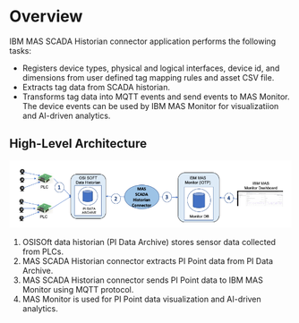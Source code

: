 # Overview

IBM MAS SCADA Historian connector application performs the following tasks:

- Registers device types, physical and logical interfaces, device id, and dimensions from user defined tag mapping rules
 and asset CSV file.
- Extracts tag data from SCADA historian.
- Transforms tag data into MQTT events and send events to MAS Monitor. The device events can be used by IBM MAS Monitor for visualizatiion and AI-driven analytics. 

## High-Level Architecture

![MASHistorianConnector](overview.png)

1. OSISOft data historian (PI Data Archive) stores sensor data collected from PLCs.
2. MAS SCADA Historian connector extracts PI Point data from PI Data Archive.
3. MAS SCADA Historian connector sends PI Point data to IBM MAS Monitor using MQTT protocol.
4. MAS Monitor is used for PI Point data visualization and AI-driven analytics.

